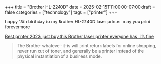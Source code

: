 +++
title = "Brother HL-2240D"
date = 2025-02-15T11:00:00-07:00
draft = false
categories = ["technology"]
tags = ["printer"]
+++

happy 13th birthday to my Brother HL-2240D laser printer, may you print forevermore

[Best printer 2023: just buy this Brother laser printer everyone has, it’s fine](https://www.theverge.com/23642073/best-printer-2023-brother-laser-wi-fi-its-fine)

> The Brother whatever-it-is will print return labels for online shopping, never run out of toner, and generally be a printer instead of the physical instantiation of a business model.